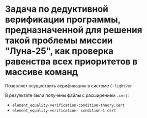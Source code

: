 # Задача по дедуктивной верификации программы, предназначенной для решения такой проблемы миссии "Луна-25", как проверка равенства всех приоритетов в массиве команд

Позволяет осуществить верификацию в системе `C-lightVer`

В результате были получены файлы с расширением `.cert`: 
- `element_equality-verification-condition-theory.cert` 
- `element_equality-verification- condition-1.cert`